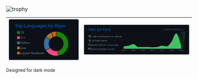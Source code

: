 ![trophy](https://github-profile-trophy.vercel.app/?username=mids&row=1&column=8&no-bg=true&no-frame=true&theme=darkhub)

![](profile-summary-card-output/github_dark/1-repos-per-language.svg)|![](profile-summary-card-output/github_dark/0-profile-details.svg)
-|-

<sup> Designed for dark mode </sup>
